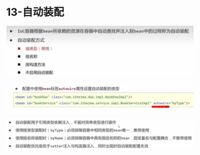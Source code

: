 # 13-自动装配

![](/img/20230502174955.png)

![](/img/20230502183913.png)

![](/img/20230502183931.png)

